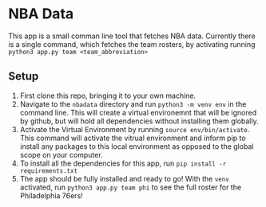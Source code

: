 # NBA Data

This app is a small comman line tool that fetches NBA data. Currently there is a single command, which fetches the team rosters, by activating running `python3 app.py team <team_abbreviation>`

## Setup

1. First clone this repo, bringing it to your own machine.
2. Navigate to the `nbadata` directory and run `python3 -m venv env` in the command line. This will create a virtual environemnt that will be ignored by github, but will hold all dependencies without installing them globally.
3. Activate the Virtual Environment by running `source env/bin/activate`. This command will activate the vitrual environment and inform pip to install any packages to this local environment as opposed to the global scope on your computer.
4. To install all the dependencies for this app, run `pip install -r requirements.txt`
5. The app should be fully installed and ready to go! With the `venv` activated, run `python3 app.py team phi` to see the full roster for the Philadelphia 76ers!
